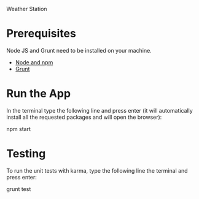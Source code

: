 Weather Station

# Prerequisites

Node JS and Grunt need to be installed on your machine.
- [Node and npm](http://nodejs.org)
- [Grunt](http://gruntjs.com/) 



# Run the App

In the terminal type the following line and press enter (it will automatically install all the requested packages and will open the browser):

npm start 



# Testing

To run the unit tests with karma, type the following line the terminal and press enter:

grunt test




